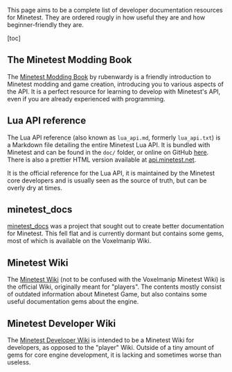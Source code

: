 This page aims to be a complete list of developer documentation resources for Minetest. They are ordered rougly in how useful they are and how beginner-friendly they are.

[toc]

## The Minetest Modding Book
The [Minetest Modding Book](https://rubenwardy.com/minetest_modding_book/) by rubenwardy is a friendly introduction to Minetest modding and game creation, introducing you to various aspects of the API. It is a perfect resource for learning to develop with Minetest's API, even if you are already experienced with programming.

## Lua API reference
The Lua API reference (also known as `lua_api.md`, formerly `lua_api.txt`) is a Markdown file detailing the entire Minetest Lua API. It is bundled with Minetest and can be found in the `doc/` folder, or online on GitHub [here](https://github.com/minetest/minetest/blob/master/doc/lua_api.md). There is also a prettier HTML version available at [api.minetest.net](https://api.minetest.net).

It is the official reference for the Lua API, it is maintained by the Minetest core developers and is usually seen as the source of truth, but can be overly dry at times.

## minetest_docs
[minetest_docs](https://github.com/minetest/minetest_docs) was a project that sought out to create better documentation for Minetest. This fell flat and is currently dormant but contains some gems, most of which is available on the Voxelmanip Wiki.

## Minetest Wiki
The [Minetest Wiki](https://wiki.minetest.net) (not to be confused with the Voxelmanip Minetest Wiki) is the official Wiki, originally meant for "players". The contents mostly consist of outdated information about Minetest Game, but also contains some useful documentation gems about the engine.

## Minetest Developer Wiki
The [Minetest Developer Wiki](https://dev.minetest.net) is intended to be a Minetest Wiki for developers, as opposed to the "player" Wiki. Outside of a tiny amount of gems for core engine development, it is lacking and sometimes worse than useless.